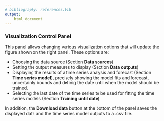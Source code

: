 ```yaml
---
# bibliography: references.bib
output: 
    html_document
---
```


### Visualization Control Panel
This panel allows changing various visualization options that will update the figure shown on the right panel. These options are:
* Choosing the data source (Section **Data sources**)
* Setting the output measures to display (Section **Data outputs**)
* Displaying the results of a time series analysis and forecast (Section **Time series model**), precisely showing the model fits and forecast, uncertainty bounds and definig the date until when the model should be trained.
* Selecting the last date of the time series to be used for fitting the time series models (Section **Training until date**)

In addition, the **Download data** button at the bottom of the panel saves the displayed data and the time series model outputs to a .csv file.